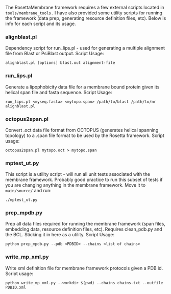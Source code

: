 The RosettaMembrane framework requires a few external scripts located in `tools/membrane_tools.` I have also provided some utility scripts for running the framework (data prep, generating resource definition files, etc). Below is info for each script and its usage. 

### alignblast.pl
Dependency script for run_lips.pl - used for generating a multiple alignment file from Blast or PsiBlast output. Script Usage: 

```
alignblast.pl [options] blast.out alignment-file
```

### run_lips.pl
Generate a lipophobicity data file for a membrane bound protein given its helical span file and fasta sequence. Script Usage: 

```
run_lips.pl <myseq.fasta> <mytopo.span> /path/to/blast /path/to/nr alignblast.pl
```

### octopus2span.pl
Convert .oct data file format from OCTOPUS (generates helical spanning topology) to a .span file format to be used by the Rosetta framework. Script usage: 

```
octopus2span.pl mytopo.oct > mytopo.span
```

### mptest_ut.py
This script is a utility script - will run all unit tests associated with the membrane framework. Probably good practice to run this subset of tests if you are changing anything in the membrane framework. Move it to `main/source/` and run: 

```
./mptest_ut.py
```

### prep_mpdb.py
Prep all data files required for running the membrane framework (span files, embedding data, resource definition files, etc). Requires clean_pdb.py and the BCL. Sticking it in here as a utility. Script Usage: 

```
python prep_mpdb.py --pdb <PDBID> --chains <list of chains> 
```

### write_mp_xml.py
Write xml definition file for membrane framework protocols given a PDB id. Script usage: 

```
python write_mp_xml.py --workdir $(pwd) --chains chains.txt --outfile PDBID.xml
```
